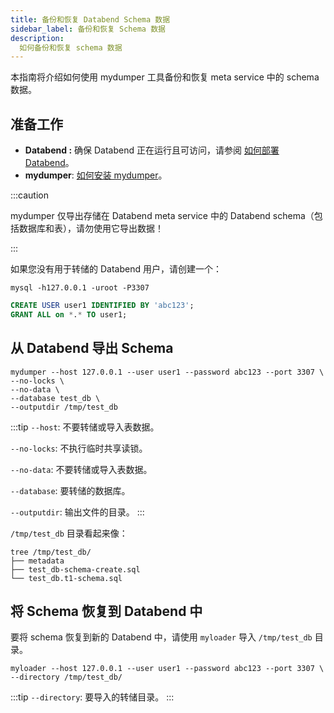 ```yaml
---
title: 备份和恢复 Databend Schema 数据
sidebar_label: 备份和恢复 Schema 数据
description:
  如何备份和恢复 schema 数据
---
```


本指南将介绍如何使用 mydumper 工具备份和恢复 meta service 中的 schema 数据。

## 准备工作

* **Databend :** 确保 Databend 正在运行且可访问，请参阅 [如何部署 Databend](/guides/deploy)。
* **mydumper**: [如何安装 mydumper](https://github.com/mydumper/mydumper)。

:::caution

mydumper 仅导出存储在 Databend meta service 中的 Databend schema（包括数据库和表），请勿使用它导出数据！

:::

如果您没有用于转储的 Databend 用户，请创建一个：

```shell
mysql -h127.0.0.1 -uroot -P3307
```

```sql
CREATE USER user1 IDENTIFIED BY 'abc123';
GRANT ALL on *.* TO user1;
```

## 从 Databend 导出 Schema

```shell
mydumper --host 127.0.0.1 --user user1 --password abc123 --port 3307 \
--no-locks \
--no-data \
--database test_db \
--outputdir /tmp/test_db
```

:::tip
`--host`: 不要转储或导入表数据。

`--no-locks`: 不执行临时共享读锁。

`--no-data`: 不要转储或导入表数据。

`--database`: 要转储的数据库。

`--outputdir`: 输出文件的目录。
:::

`/tmp/test_db` 目录看起来像：
```shell
tree /tmp/test_db/ 
├── metadata
├── test_db-schema-create.sql
└── test_db.t1-schema.sql
```

## 将 Schema 恢复到 Databend 中

要将 schema 恢复到新的 Databend 中，请使用 `myloader` 导入 `/tmp/test_db` 目录。

```shell
myloader --host 127.0.0.1 --user user1 --password abc123 --port 3307 \
--directory /tmp/test_db/
```
:::tip
`--directory`: 要导入的转储目录。
:::
